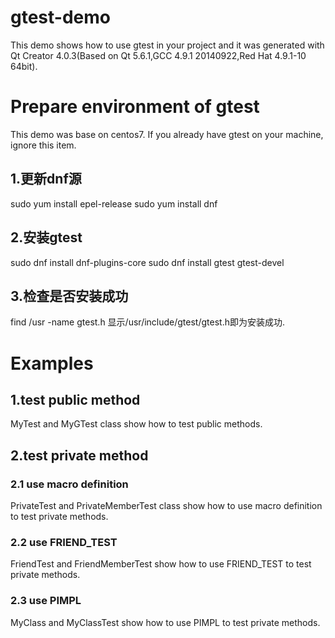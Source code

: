 # gtest-demo
This demo shows how to use gtest in your project and it was generated with Qt Creator 4.0.3(Based on Qt 5.6.1,GCC 4.9.1 20140922,Red Hat 4.9.1-10 64bit).

# Prepare environment of gtest
This demo was base on centos7. If you already have gtest on your machine, ignore this item.
## 1.更新dnf源
sudo yum install epel-release
sudo yum install dnf
## 2.安装gtest
sudo dnf install dnf-plugins-core
sudo dnf install gtest gtest-devel
## 3.检查是否安装成功
find /usr -name gtest.h
显示/usr/include/gtest/gtest.h即为安装成功.

# Examples
## 1.test public method
MyTest and MyGTest class show how to test public methods.
## 2.test private method
### 2.1 use macro definition
PrivateTest and PrivateMemberTest class show how to use macro definition to test private methods.   
### 2.2 use FRIEND_TEST
FriendTest and FriendMemberTest show how to use FRIEND_TEST to test private methods.    
### 2.3 use PIMPL
MyClass and MyClassTest show how to use PIMPL to test private methods. 
